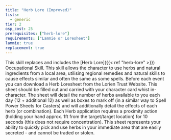 ```yaml
---
title: "Herb Lore (Improved)"
lists:
  - generic
tier: 2
osp_cost: 25
prerequisites: ["herb-lore"]
requirements: ["Lammie or Loresheet"]
lammie: true
replacement: true
---
```


This skill replaces and includes the [Herb Lore]({{< ref "herb-lore" >}}) Occupational Skill. This skill allows the character to use herbs and natural ingredients from a local area, utilising regional remedies and natural skills to cause effects similar and often the same as some spells. Before each event you can download a Herb Loresheet from the Lorien Trust Website. This sheet should be filled out and carried with your character card whist in-character. The sheet will detail the number of herbs available to you each day (12 + additional 12) as well as boxes to mark off (in a similar way to Spell Power Sheets for Casters) and will additionally detail the effects of each herb (or combination). Each Herb application requires a proximity action (holding your hand approx. 1ft from the target/target location) for 10 seconds (this does not require concentration). This sheet represents your ability to quickly pick and use herbs in your immediate area that are easily secreted - and cannot be traded or stolen.
